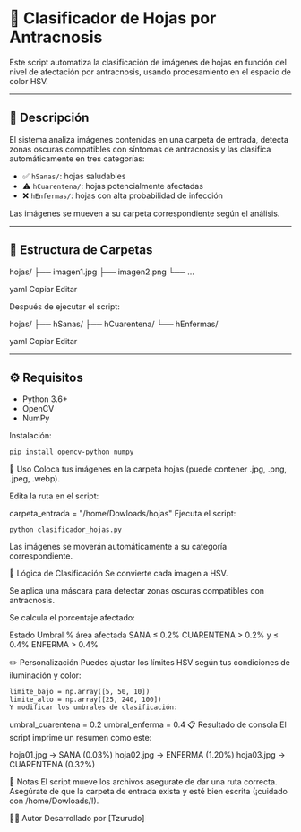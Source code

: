# 🌿 Clasificador de Hojas por Antracnosis

Este script automatiza la clasificación de imágenes de hojas en función del nivel de afectación por antracnosis, usando procesamiento en el espacio de color HSV.

---

## 🧠 Descripción

El sistema analiza imágenes contenidas en una carpeta de entrada, detecta zonas oscuras compatibles con síntomas de antracnosis y las clasifica automáticamente en tres categorías:

- ✅ `hSanas/`: hojas saludables
- ⚠️ `hCuarentena/`: hojas potencialmente afectadas
- ❌ `hEnfermas/`: hojas con alta probabilidad de infección

Las imágenes se mueven a su carpeta correspondiente según el análisis.

---

## 📁 Estructura de Carpetas

hojas/
├── imagen1.jpg
├── imagen2.png
└── ...

yaml
Copiar
Editar

Después de ejecutar el script:

hojas/
├── hSanas/
├── hCuarentena/
└── hEnfermas/

yaml
Copiar
Editar

---

## ⚙️ Requisitos

- Python 3.6+
- OpenCV
- NumPy

Instalación:

```bash
pip install opencv-python numpy
````


🚀 Uso
Coloca tus imágenes en la carpeta hojas (puede contener .jpg, .png, .jpeg, .webp).

Edita la ruta en el script:

carpeta_entrada = "/home/Dowloads/hojas"
Ejecuta el script:
````
python clasificador_hojas.py
````
Las imágenes se moverán automáticamente a su categoría correspondiente.

🎯 Lógica de Clasificación
Se convierte cada imagen a HSV.

Se aplica una máscara para detectar zonas oscuras compatibles con antracnosis.

Se calcula el porcentaje afectado:

Estado	Umbral % área afectada
SANA	≤ 0.2%
CUARENTENA	> 0.2% y ≤ 0.4%
ENFERMA	> 0.4%

✏️ Personalización
Puedes ajustar los límites HSV según tus condiciones de iluminación y color:

````
limite_bajo = np.array([5, 50, 10])
limite_alto = np.array([25, 240, 100])
Y modificar los umbrales de clasificación:
````

umbral_cuarentena = 0.2
umbral_enferma = 0.4
📋 Resultado de consola
El script imprime un resumen como este:


hoja01.jpg → SANA (0.03%)
hoja02.jpg → ENFERMA (1.20%)
hoja03.jpg → CUARENTENA (0.32%)

📌 Notas
El script mueve los archivos asegurate de dar una ruta correcta. 
Asegúrate de que la carpeta de entrada exista y esté bien escrita (¡cuidado con /home/Dowloads/!).

👨‍🔬 Autor
Desarrollado por [Tzurudo]
